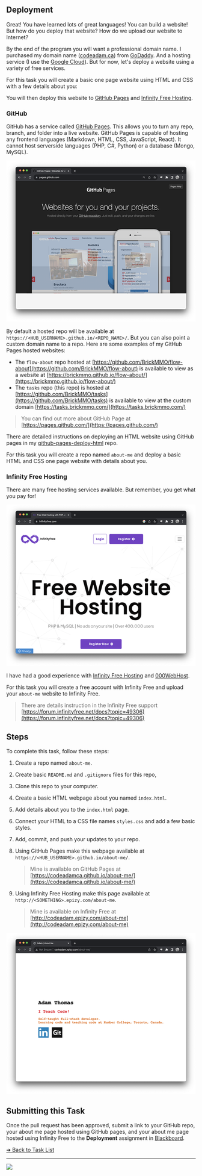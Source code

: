 <style>@import url("//readme.codeadam.ca/readme.css");</style>

## Deployment

Great! You have learned lots of great languages! You can build a website! But how do you deploy that website? How do we upload our website to Internet?

By the end of the program you will want a professional domain name. I purchased my domain name ([codeadam.ca](https://codeadam.ca)) from [GoDaddy](https://www.godaddy.com/). And a hosting service (I use the [Google Cloud](https://cloud.google.com/)). But for now, let's deploy a website using a variety of free services.

For this task you will create a basic one page website using HTML and CSS with a few details about you:

You will then deploy this website to [GitHub Pages](https://pages.github.com/) and [Infinity Free Hosting](https://www.infinityfree.com/).

### GitHub

GitHub has a service called [GitHub Pages](https://pages.github.com/). This allows you to turn any repo, branch, and folder into a live website. GitHub Pages is capable of hosting any frontend languages (Markdown, HTML, CSS, JavaScript, React). It cannot host serverside languages (PHP, C#, Python) or a database (Mongo, MySQL).

![GitHub Pages](images/screenshot-github-pages.png)

By default a hosted repo will be available at `https://<HUB_USERNAME>.github.io/<REPO_NAME>/`. But you can also point a custom domain name to a repo. Here are some examples of my GitHub Pages hosted websites:

- The `flow-about` repo hosted at [https://github.com/BrickMMO/flow-about](https://github.com/BrickMMO/flow-about) is available to view as a website at [https://brickmmo.github.io/flow-about/](https://brickmmo.github.io/flow-about/)
- The `tasks` repo (this repo) is hosted at [https://github.com/BrickMMO/tasks](https://github.com/BrickMMO/tasks) is available to view at the custom domain [https://tasks.brickmmo.com/](https://tasks.brickmmo.com/)

> You can find out more about GitHub Page at  
> [https://pages.github.com/](https://pages.github.com/)

There are detailed instructions on deploying an HTML website using GitHub pages in my [github-pages-deploy-html](https://github.com/codeadamca/github-pages-deploy-html) repo.

For this task you will create a repo named `about-me` and deploy a basic HTML and CSS one page website with details about you.

### Infinity Free Hosting

There are many free hosting services available. But remember, you get what you pay for!

![Infinity Free](images/screenshot-infinity-free.png)

I have had a good experience with [Infinity Free Hosting](https://www.infinityfree.com/) and [000WebHost](https://www.000webhost.com/).

For this task you will create a free account with Infinity Free and upload your  `about-me` website to Infinity Free.

> There are details instruction in the Infinity Free support  
> [https://forum.infinityfree.net/docs?topic=49306](https://forum.infinityfree.net/docs?topic=49306)

## Steps

To complete this task, follow these steps:

1. Create a repo named `about-me`.
2. Create basic `README.md` and `.gitignore` files for this repo,
3. Clone this repo to your computer.
4. Create a basic HTML webpage about you named `index.html`.
5. Add details about you to the `index.html` page.
6. Connect your HTML to a CSS file names `styles.css` and add a few basic styles.
7. Add, commit, and push your updates to your repo.
8. Using GitHub Pages make this webpage available at `https://<HUB_USERNAME>.github.io/about-me/`.

   > Mine is available on GitHub Pages at  
   > [https://codeadamca.github.io/about-me/](https://codeadamca.github.io/about-me/)

9. Using Infinity Free Hosting make this page available at `http://<SOMETHING>.epizy.com/about-me`.

   > Mine is available on Infinity Free at  
   > [http://codeadam.epizy.com/about-me](http://codeadam.epizy.com/about-me)

![About Me Example](images/screenshot-about-me.png)

## Submitting this Task

Once the pull request has been approved, submit a link to your GitHub repo, your about me page hosted using GitHub pages, and your about me page hosted using Infinity Free to the **Deployment** assignment in [Blackboard](https://learn.humber.ca/).

[&#10132; Back to Task List](/)

---

<a href="https://brickmmo.com">
<img src="https://brickmmo.com/images/brickmmo-logo-horizontal.jpg" width="100">
</a>
